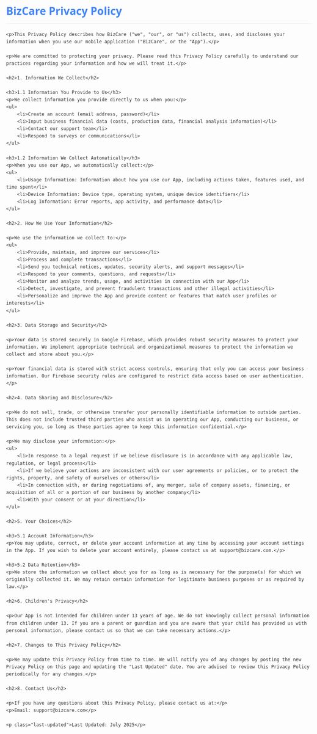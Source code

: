<!DOCTYPE html>
<html lang="en">
<head>
    <meta charset="UTF-8">
    <meta name="viewport" content="width=device-width, initial-scale=1.0">
    <title>BizCare - Privacy Policy</title>
    <style>
        body {
            font-family: 'Segoe UI', Tahoma, Geneva, Verdana, sans-serif;
            line-height: 1.6;
            color: #333;
            max-width: 800px;
            margin: 0 auto;
            padding: 20px;
        }
        h1 {
            color: #4285F4;
            border-bottom: 1px solid #eee;
            padding-bottom: 10px;
        }
        h2 {
            color: #4285F4;
            margin-top: 30px;
        }
        p {
            margin-bottom: 15px;
        }
        ul {
            margin-bottom: 20px;
        }
        .last-updated {
            font-style: italic;
            color: #666;
            margin-top: 40px;
        }
    </style>
</head>
<body>
    <h1>BizCare Privacy Policy</h1>
    
    <p>This Privacy Policy describes how BizCare ("we", "our", or "us") collects, uses, and discloses your information when you use our mobile application ("BizCare", or the "App").</p>
    
    <p>We are committed to protecting your privacy. Please read this Privacy Policy carefully to understand our practices regarding your information and how we will treat it.</p>
    
    <h2>1. Information We Collect</h2>
    
    <h3>1.1 Information You Provide to Us</h3>
    <p>We collect information you provide directly to us when you:</p>
    <ul>
        <li>Create an account (email address, password)</li>
        <li>Input business financial data (costs, production data, financial analysis information)</li>
        <li>Contact our support team</li>
        <li>Respond to surveys or communications</li>
    </ul>
    
    <h3>1.2 Information We Collect Automatically</h3>
    <p>When you use our App, we automatically collect:</p>
    <ul>
        <li>Usage Information: Information about how you use our App, including actions taken, features used, and time spent</li>
        <li>Device Information: Device type, operating system, unique device identifiers</li>
        <li>Log Information: Error reports, app activity, and performance data</li>
    </ul>
    
    <h2>2. How We Use Your Information</h2>
    
    <p>We use the information we collect to:</p>
    <ul>
        <li>Provide, maintain, and improve our services</li>
        <li>Process and complete transactions</li>
        <li>Send you technical notices, updates, security alerts, and support messages</li>
        <li>Respond to your comments, questions, and requests</li>
        <li>Monitor and analyze trends, usage, and activities in connection with our App</li>
        <li>Detect, investigate, and prevent fraudulent transactions and other illegal activities</li>
        <li>Personalize and improve the App and provide content or features that match user profiles or interests</li>
    </ul>
    
    <h2>3. Data Storage and Security</h2>
    
    <p>Your data is stored securely in Google Firebase, which provides robust security measures to protect your information. We implement appropriate technical and organizational measures to protect the information we collect and store about you.</p>
    
    <p>Your financial data is stored with strict access controls, ensuring that only you can access your business information. Our Firebase security rules are configured to restrict data access based on user authentication.</p>
    
    <h2>4. Data Sharing and Disclosure</h2>
    
    <p>We do not sell, trade, or otherwise transfer your personally identifiable information to outside parties. This does not include trusted third parties who assist us in operating our App, conducting our business, or servicing you, so long as those parties agree to keep this information confidential.</p>
    
    <p>We may disclose your information:</p>
    <ul>
        <li>In response to a legal request if we believe disclosure is in accordance with any applicable law, regulation, or legal process</li>
        <li>If we believe your actions are inconsistent with our user agreements or policies, or to protect the rights, property, and safety of ourselves or others</li>
        <li>In connection with, or during negotiations of, any merger, sale of company assets, financing, or acquisition of all or a portion of our business by another company</li>
        <li>With your consent or at your direction</li>
    </ul>
    
    <h2>5. Your Choices</h2>
    
    <h3>5.1 Account Information</h3>
    <p>You may update, correct, or delete your account information at any time by accessing your account settings in the App. If you wish to delete your account entirely, please contact us at support@bizcare.com.</p>
    
    <h3>5.2 Data Retention</h3>
    <p>We store the information we collect about you for as long as is necessary for the purpose(s) for which we originally collected it. We may retain certain information for legitimate business purposes or as required by law.</p>
    
    <h2>6. Children's Privacy</h2>
    
    <p>Our App is not intended for children under 13 years of age. We do not knowingly collect personal information from children under 13. If you are a parent or guardian and you are aware that your child has provided us with personal information, please contact us so that we can take necessary actions.</p>
    
    <h2>7. Changes to This Privacy Policy</h2>
    
    <p>We may update this Privacy Policy from time to time. We will notify you of any changes by posting the new Privacy Policy on this page and updating the "Last Updated" date. You are advised to review this Privacy Policy periodically for any changes.</p>
    
    <h2>8. Contact Us</h2>
    
    <p>If you have any questions about this Privacy Policy, please contact us at:</p>
    <p>Email: support@bizcare.com</p>
    
    <p class="last-updated">Last Updated: July 2025</p>
</body>
</html> 
